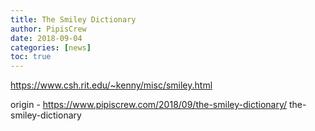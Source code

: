 ```yaml
---
title: The Smiley Dictionary
author: PipisCrew
date: 2018-09-04
categories: [news]
toc: true
---
```


https://www.csh.rit.edu/~kenny/misc/smiley.html

origin - https://www.pipiscrew.com/2018/09/the-smiley-dictionary/ the-smiley-dictionary